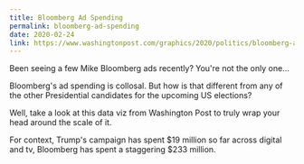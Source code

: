 ```yaml
---
title: Bloomberg Ad Spending
permalink: bloomberg-ad-spending
date: 2020-02-24
link: https://www.washingtonpost.com/graphics/2020/politics/bloomberg-ad-spending-scale/
---
```


Been seeing a few Mike Bloomberg ads recently? You're not the only one...

Bloomberg's ad spending is collosal. But how is that different from any of the other Presidential candidates for the upcoming US elections?

Well, take a look at this data viz from Washington Post to truly wrap your head around the scale of it.

For context, Trump's campaign has spent $19 million so far across digital and tv, Bloomberg has spent a staggering $233 million.

